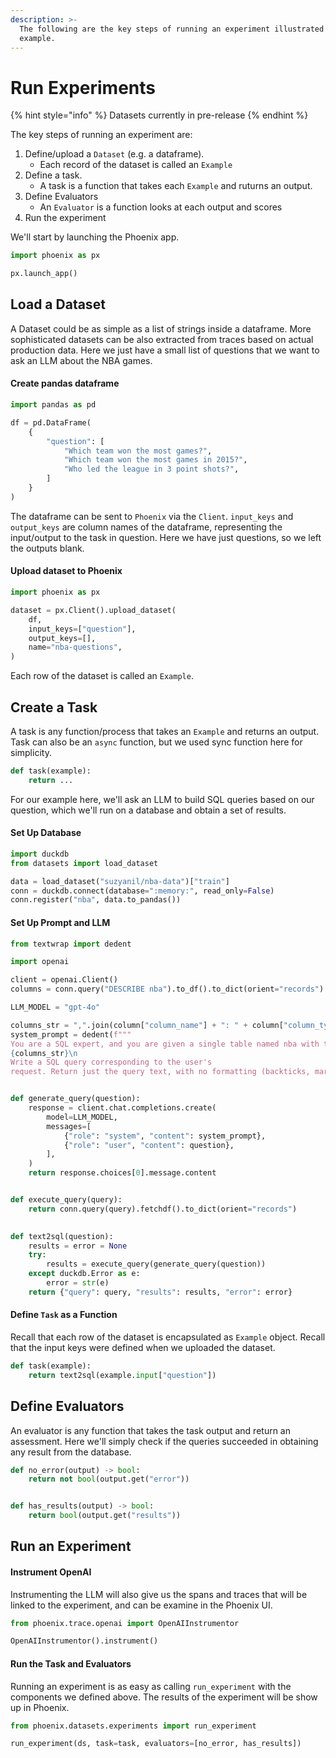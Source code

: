```yaml
---
description: >-
  The following are the key steps of running an experiment illustrated by simple
  example.
---
```


# Run Experiments

{% hint style="info" %}
Datasets currently in pre-release
{% endhint %}

The key steps of running an experiment are:

1. Define/upload a `Dataset` (e.g. a dataframe).
   * Each record of the dataset is called an `Example`
2. Define a task.
   * A task is a function that takes each `Example` and ruturns an output.
3. Define Evaluators
   * An `Evaluator` is a function looks at each output and scores
4. Run the experiment

We'll start by launching the Phoenix app.

```python
import phoenix as px

px.launch_app()
```

## Load a Dataset

A Dataset could be as simple as a list of strings inside a dataframe. More sophisticated datasets can be also extracted from traces based on actual production data. Here we just have a small list of questions that we want to ask an LLM about the NBA games.

#### Create pandas dataframe

```python
import pandas as pd

df = pd.DataFrame(
    {
        "question": [
            "Which team won the most games?",
            "Which team won the most games in 2015?",
            "Who led the league in 3 point shots?",
        ]
    }
)
```

The dataframe can be sent to `Phoenix` via the `Client`. `input_keys` and `output_keys` are column names of the dataframe, representing the input/output to the task in question. Here we have just questions, so we left the outputs blank.

#### Upload dataset to Phoenix

```python
import phoenix as px

dataset = px.Client().upload_dataset(
    df,
    input_keys=["question"],
    output_keys=[],
    name="nba-questions",
)
```

Each row of the dataset is called an `Example`.

## Create a Task

A task is any function/process that takes an `Example` and returns an output. Task can also be an `async` function, but we used sync function here for simplicity.

```python
def task(example):
    return ...
```

For our example here, we'll ask an LLM to build SQL queries based on our question, which we'll run on a database and obtain a set of results.

#### Set Up Database

```python
import duckdb
from datasets import load_dataset

data = load_dataset("suzyanil/nba-data")["train"]
conn = duckdb.connect(database=":memory:", read_only=False)
conn.register("nba", data.to_pandas())
```

#### Set Up Prompt and LLM

```python
from textwrap import dedent

import openai

client = openai.Client()
columns = conn.query("DESCRIBE nba").to_df().to_dict(orient="records")

LLM_MODEL = "gpt-4o"

columns_str = ",".join(column["column_name"] + ": " + column["column_type"] for column in columns)
system_prompt = dedent(f"""
You are a SQL expert, and you are given a single table named nba with the following columns:
{columns_str}\n
Write a SQL query corresponding to the user's
request. Return just the query text, with no formatting (backticks, markdown, etc.).""")


def generate_query(question):
    response = client.chat.completions.create(
        model=LLM_MODEL,
        messages=[
            {"role": "system", "content": system_prompt},
            {"role": "user", "content": question},
        ],
    )
    return response.choices[0].message.content


def execute_query(query):
    return conn.query(query).fetchdf().to_dict(orient="records")
    

def text2sql(question):
    results = error = None
    try:
        results = execute_query(generate_query(question))
    except duckdb.Error as e:
        error = str(e)
    return {"query": query, "results": results, "error": error}
```

#### Define `Task` as a Function

Recall that each row of the dataset is encapsulated as `Example` object. Recall that the input keys were defined when we uploaded the dataset.

```python
def task(example):
    return text2sql(example.input["question"])
```

## Define Evaluators

An evaluator is any function that takes the task output and return an assessment. Here we'll simply check if the queries succeeded in obtaining any result from the database.

```python
def no_error(output) -> bool:
    return not bool(output.get("error"))


def has_results(output) -> bool:
    return bool(output.get("results"))
```

## Run an Experiment

#### Instrument OpenAI

Instrumenting the LLM will also give us the spans and traces that will be linked to the experiment, and can be examine in the Phoenix UI.

```python
from phoenix.trace.openai import OpenAIInstrumentor

OpenAIInstrumentor().instrument()
```

#### Run the Task and Evaluators

Running an experiment is as easy as calling `run_experiment` with the components we defined above. The results of the experiment will be show up in Phoenix.

```python
from phoenix.datasets.experiments import run_experiment

run_experiment(ds, task=task, evaluators=[no_error, has_results])
```
